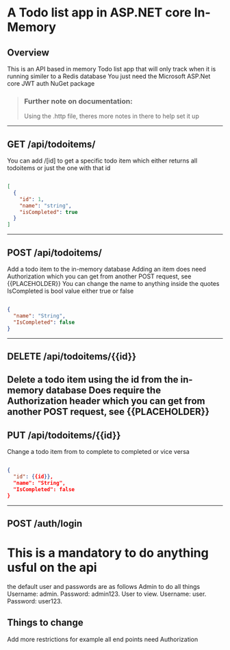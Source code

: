 # A Todo list app in ASP.NET core In-Memory

## Overview
This is an API based in memory Todo list app that will only track when it is running similer to a Redis database
You just need the Microsoft ASP.Net core JWT auth NuGet package

> ### Further note on documentation:
> Using the .http file, theres more notes in there to help set it up

---

## GET /api/todoitems/
You can add /[id] to get a specific todo item which either returns all todoitems or just the one with that id

```json

[
  {
    "id": 1,
    "name": "string",
    "isCompleted": true
  }
]

```
---
## POST /api/todoitems/
Add a todo item to the in-memory database
Adding an item does need Authorization which you can get from another POST request, see {{PLACEHOLDER}}
You can change the name to anything inside the quotes 
IsCompleted is bool value either true or false
```json

{
  "name": "String",
  "IsCompleted": false
}

```
---
## DELETE /api/todoitems/{{id}}
Delete a todo item using the id from the in-memory database
Does require the Authorization header which you can get from another POST request, see {{PLACEHOLDER}}
---

## PUT /api/todoitems/{{id}}
Change a todo item from to complete to completed or vice versa

```json

{
  "id": {{id}},
  "name": "String",
  "IsCompleted": false
}

```
---

## POST /auth/login
This is a mandatory to do anything usful on the api
===
the default user and passwords are as follows
Admin to do all things
Username: admin.
Password: admin123.
User to view.
Username: user.
Password: user123.


## Things to change
Add more restrictions for example all end points need Authorization 

